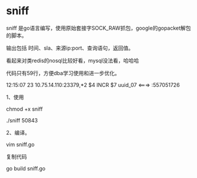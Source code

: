 # sniff

sniff 是go语言编写，使用原始套接字SOCK_RAW抓包，google的gopacket解包的脚本。

输出包括 时间、sla、来源ip:port、查询语句，返回值。

看起来对类redis的nosql比较好看，mysql没法看，哈哈哈

代码只有59行，方便dba学习使用和进一步优化。

12:15:07 23 10.75.14.110:23379,*2  $4  INCR  $7  uuid_07  <===> :557051726

1、使用

chmod +x sniff

./sniff 50843

2、编译。

vim sniff.go

复制代码

go build sniff.go
